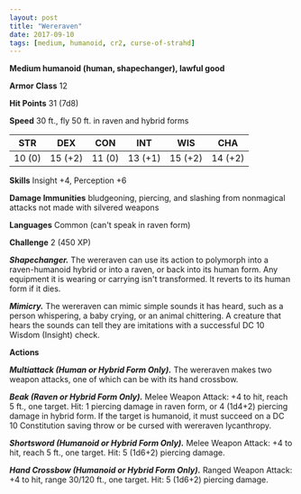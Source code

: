 ```yaml
---
layout: post
title: "Wereraven"
date: 2017-09-10
tags: [medium, humanoid, cr2, curse-of-strahd]
---
```


**Medium humanoid (human, shapechanger), lawful good**

**Armor Class** 12

**Hit Points** 31 (7d8)

**Speed** 30 ft., fly 50 ft. in raven and hybrid forms

|   STR   |   DEX   |   CON   |   INT   |   WIS   |   CHA   |
|:-----:|:-----:|:-----:|:-----:|:-----:|:-----:|
| 10 (0) | 15 (+2) | 11 (0) | 13 (+1) | 15 (+2) | 14 (+2) |

**Skills** Insight +4, Perception +6

**Damage Immunities** bludgeoning, piercing, and slashing from nonmagical attacks not made with silvered weapons

**Languages** Common (can't speak in raven form)

**Challenge** 2 (450 XP)

***Shapechanger.*** The wereraven can use its action to polymorph into a raven-humanoid hybrid or into a raven, or back into its human form. Any equipment it is wearing or carrying isn't transformed. It reverts to its human form if it dies.

***Mimicry.*** The wereraven can mimic simple sounds it has heard, such as a person whispering, a baby crying, or an animal chittering. A creature that hears the sounds can tell they are imitations with a successful DC 10 Wisdom (Insight) check.

**Actions**

***Multiattack (Human or Hybrid Form Only).*** The wereraven makes two weapon attacks, one of which can be with its hand crossbow.

***Beak (Raven or Hybrid Form Only).*** Melee Weapon Attack: +4 to hit, reach 5 ft., one target. Hit: 1 piercing damage in raven form, or 4 (1d4+2) piercing damage in hybrid form. If the target is humanoid, it must succeed on a DC 10 Constitution saving throw or be cursed with wereraven lycanthropy.

***Shortsword (Humanoid or Hybrid Form Only).*** Melee Weapon Attack: +4 to hit, reach 5 ft., one target. Hit: 5 (1d6+2) piercing damage.

***Hand Crossbow (Humanoid or Hybrid Form Only).*** Ranged Weapon Attack: +4 to hit, range 30/120 ft., one target. Hit: 5 (1d6+2) piercing damage.


